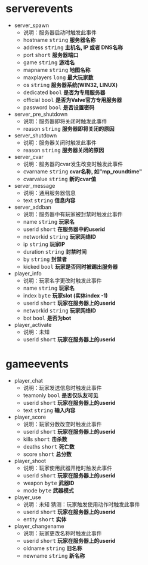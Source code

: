 # serverevents
- server_spawn
    - 说明：服务器启动时触发此事件
    - hostname <kbd>string</kbd> __服务器名称__
    - address <kbd>string</kbd> __主机名, IP 或者 DNS名称__
    - port <kbd>short</kbd> __服务器端口__
    - game <kbd>string</kbd> __游戏名__
    - mapname <kbd>string</kbd> __地图名称__
    - maxplayers <kbd>long</kbd> __最大玩家数__
    - os <kbd>string</kbd> __服务器系统(WIN32, LINUX)__
    - dedicated <kbd>bool</kbd> __是否为专用服务器__
    - official <kbd>bool</kbd> __是否为Valve官方专用服务器__
    - password <kbd>bool</kbd> __是否设置密码__
- server_pre_shutdown
    - 说明：服务器即将关闭时触发此事件
    - reason <kbd>string</kbd> __服务器即将关闭的原因__
- server_shutdown
    - 说明：服务器关闭时触发此事件
    - reason <kbd>string</kbd> __服务器关闭的原因__
- server_cvar
    - 说明：服务器的cvar发生改变时触发此事件
    - cvarname <kbd>string</kbd> __cvar名称, 如"mp_roundtime"__
    - cvarvalue <kbd>string</kbd> __新的cvar值__
- server_message
    - 说明：通用服务器信息
    - text <kbd>string</kbd> __信息内容__
- server_addban
    - 说明：服务器中有玩家被封禁时触发此事件
    - name <kbd>string</kbd> __玩家名__
    - userid <kbd>short</kbd> __在服务器中的userid__
    - networkid <kbd>string</kbd> __玩家网络ID__
    - ip <kbd>string</kbd> __玩家IP__
    - duration <kbd>string</kbd> __封禁时间__
    - by <kbd>string</kbd> __封禁者__
    - kicked <kbd>bool</kbd> __玩家是否同时被踢出服务器__
- player_info
    - 说明：玩家名字更改时触发此事件
    - name <kbd>string</kbd> __玩家名__
    - index <kbd>byte</kbd> __玩家slot (实体index -1)__
    - userid <kbd>short</kbd> __玩家在服务器上的userid__
    - networkid <kbd>string</kbd> __玩家网络ID__
    - bot <kbd>bool</kbd> __是否为bot__
- player_activate
    - 说明：未知
    - userid <kbd>short</kbd> __玩家在服务器上的userid__
# gameevents
- player_chat
    - 说明：玩家发送信息时触发此事件
    - teamonly <kbd>bool</kbd> __是否仅队友可见__
    - userid <kbd>short</kbd> __玩家在服务器上的userid__
    - text <kbd>string</kbd> __输入内容__
- player_score
    - 说明：玩家分数改变时触发此事件
    - userid <kbd>short</kbd> __玩家在服务器上的userid__
    - kills <kbd>short</kbd> __击杀数__
    - deaths <kbd>short</kbd> __死亡数__
    - score <kbd>short</kbd> __总分数__
- player_shoot
    - 说明：玩家使用武器开枪时触发此事件
    - userid <kbd>short</kbd> __玩家在服务器上的userid__
    - weapon <kbd>byte</kbd> __武器ID__
    - mode <kbd>byte</kbd> __武器模式__
- player_use
    - 说明：未知 <kbd>猜测：玩家触发使用动作时触发此事件</kbd>
    - userid <kbd>short</kbd> __玩家在服务器上的userid__
    - entity <kbd>short</kbd> __实体__
- player_changename
    - 说明：玩家更改名称时触发此事件
    - userid <kbd>short</kbd> __玩家在服务器上的userid__
    - oldname <kbd>string</kbd> __旧名称__
    - newname <kbd>string</kbd> __新名称__
